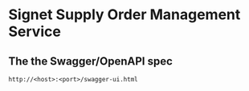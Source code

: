 # Signet Supply Order Management Service

## The the Swagger/OpenAPI spec
`http://<host>:<port>/swagger-ui.html`